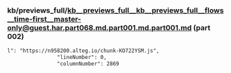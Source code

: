 ### kb/previews_full/kb__previews_full__kb__previews_full__flows__time-first__master-only@guest.har.part068.md.part001.md.part001.md (part 002)

```md
l": "https://n958200.alteg.io/chunk-KO722YSM.js",
                "lineNumber": 0,
                "columnNumber": 2869
 
```

```
